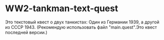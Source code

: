 # WW2-tankman-text-quest
Это текстовый квест о двух танкистах:
Один из Германии 1939, а другой из СССР 1943.
(Рекомендую использовать файл "main.quest".Это квест последней версии.)
